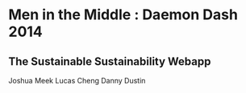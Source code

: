Men in the Middle : Daemon Dash 2014
====
The Sustainable Sustainability Webapp
-------------
Joshua Meek
Lucas Cheng
Danny 
Dustin